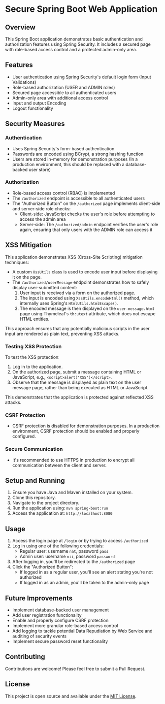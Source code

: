 # Secure Spring Boot Web Application

## Overview

This Spring Boot application demonstrates basic authentication and authorization features using Spring Security. It includes a secured page with role-based access control and a protected admin-only area.

## Features

- User authentication using Spring Security's default login form (Input Validations)
- Role-based authorization (USER and ADMIN roles)
- Secured page accessible to all authenticated users
- Admin-only area with additional access control
- Input and output Encoding
- Logout functionality

## Security Measures

### Authentication

- Uses Spring Security's form-based authentication
- Passwords are encoded using BCrypt, a strong hashing function
- Users are stored in-memory for demonstration purposes (In a production environment, this should be replaced with a database-backed user store)

### Authorization

- Role-based access control (RBAC) is implemented
- The `/authorized` endpoint is accessible to all authenticated users
- The "Authorized Button" on the `/authorized` page implements client-side and server-side role checks:
    - Client-side: JavaScript checks the user's role before attempting to access the admin area
    - Server-side: The `/authorized/admin` endpoint verifies the user's role again, ensuring that only users with the ADMIN role can access it


## XSS Mitigation

This application demonstrates XSS (Cross-Site Scripting) mitigation techniques:

- A custom `XssUtils` class is used to encode user input before displaying it on the page.
- The `/authorized/userMessage` endpoint demonstrates how to safely display user-submitted content:
    1. User input is received via a form on the authorized page.
    2. The input is encoded using `XssUtils.encodeHtml()` method, which internally uses Spring's `HtmlUtils.htmlEscape()`.
    3. The encoded message is then displayed on the `user-message.html` page using Thymeleaf's `th:utext` attribute, which does not escape HTML entities.

This approach ensures that any potentially malicious scripts in the user input are rendered as plain text, preventing XSS attacks.

### Testing XSS Protection

To test the XSS protection:

1. Log in to the application.
2. On the authorized page, submit a message containing HTML or JavaScript, e.g., `<script>alert('XSS')</script>`.
3. Observe that the message is displayed as plain text on the user message page, rather than being executed as HTML or JavaScript.

This demonstrates that the application is protected against reflected XSS attacks.

### CSRF Protection

- CSRF protection is disabled for demonstration purposes. In a production environment, CSRF protection should be enabled and properly configured.

### Secure Communication

- It's recommended to use HTTPS in production to encrypt all communication between the client and server.

## Setup and Running

1. Ensure you have Java and Maven installed on your system.
2. Clone this repository.
3. Navigate to the project directory.
4. Run the application using: `mvn spring-boot:run`
5. Access the application at: `http://localhost:8080`

## Usage

1. Access the login page at `/login` or by trying to access `/authorized`
2. Log in using one of the following credentials:
    - Regular user: username `nat`, password `pass`
    - Admin user: username `nii`, password `password`
3. After logging in, you'll be redirected to the `/authorized` page
4. Click the "Authorized Button":
    - If logged in as a regular user, you'll see an alert stating you're not authorized
    - If logged in as an admin, you'll be taken to the admin-only page

## Future Improvements

- Implement database-backed user management
- Add user registration functionality
- Enable and properly configure CSRF protection
- Implement more granular role-based access control
- Add logging to tackle potential Data
  Repudiation by Web
  Service and auditing of security events 
- Implement secure password reset functionality

## Contributing

Contributions are welcome! Please feel free to submit a Pull Request.

## License

This project is open source and available under the [MIT License](LICENSE).
